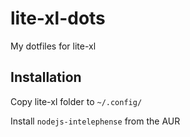 # lite-xl-dots
My dotfiles for lite-xl

## Installation
Copy lite-xl folder to `~/.config/`

Install `nodejs-intelephense` from the AUR
